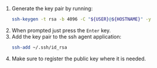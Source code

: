 1. Generate the key pair by running:
	```bash
	ssh-keygen -t rsa -b 4096 -C "${USER}@${HOSTNAME}" -y
	```
2. When prompted just press the `Enter` key.
3. Add the key pair to the ssh agent application:
	```bash
	ssh-add ~/.ssh/id_rsa
	```
4. Make sure to register the public key where it is needed.
